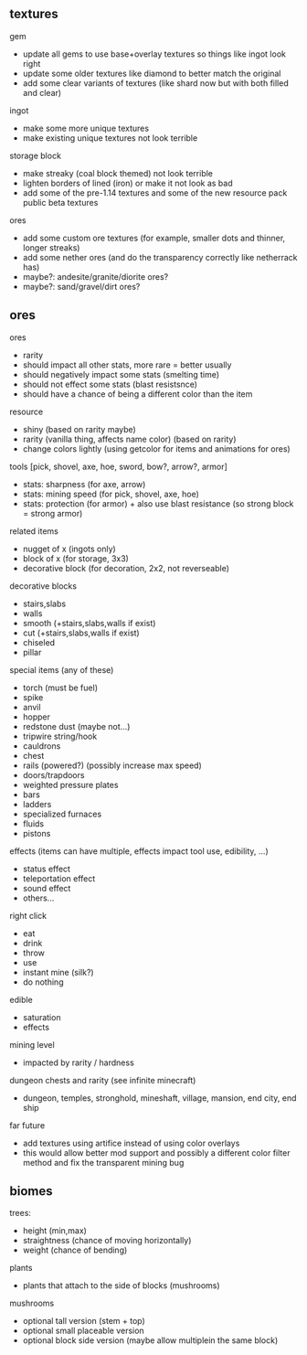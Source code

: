 ## textures

gem

- update all gems to use base+overlay textures so things like ingot look right
- update some older textures like diamond to better match the original
- add some clear variants of textures (like shard now but with both filled and clear)

ingot

- make some more unique textures
- make existing unique textures not look terrible

storage block

- make streaky (coal block themed) not look terrible
- lighten borders of lined (iron) or make it not look as bad
- add some of the pre-1.14 textures and some of the new resource pack public beta textures

ores

- add some custom ore textures (for example, smaller dots and thinner, longer streaks)
- add some nether ores (and do the transparency correctly like netherrack has)
- maybe?: andesite/granite/diorite ores?
- maybe?: sand/gravel/dirt ores?

## ores

ores

- rarity
- should impact all other stats, more rare = better usually
- should negatively impact some stats (smelting time)
- should not effect some stats (blast resistsnce)
- should have a chance of being a different color than the item

resource

- shiny (based on rarity maybe)
- rarity (vanilla thing, affects name color) (based on rarity)
- change colors lightly (using getcolor for items and animations for ores)

tools [pick, shovel, axe, hoe, sword, bow?, arrow?, armor]

- stats: sharpness (for axe, arrow)
- stats: mining speed (for pick, shovel, axe, hoe)
- stats: protection (for armor) + also use blast resistance (so strong block = strong armor)

related items

- nugget of x (ingots only)
- block of x (for storage, 3x3)
- decorative block (for decoration, 2x2, not reverseable)

decorative blocks

- stairs,slabs
- walls
- smooth (+stairs,slabs,walls if exist)
- cut (+stairs,slabs,walls if exist)
- chiseled
- pillar

special items (any of these)

- torch (must be fuel)
- spike
- anvil
- hopper
- redstone dust (maybe not...)
- tripwire string/hook
- cauldrons
- chest
- rails (powered?) (possibly increase max speed)
- doors/trapdoors
- weighted pressure plates
- bars
- ladders
- specialized furnaces
- fluids
- pistons

effects (items can have multiple, effects impact tool use, edibility, ...)

- status effect
- teleportation effect
- sound effect
- others...

right click

- eat
- drink
- throw
- use
- instant mine (silk?)
- do nothing

edible

- saturation
- effects

mining level

- impacted by rarity / hardness

dungeon chests and rarity (see infinite minecraft)

- dungeon, temples, stronghold, mineshaft, village, mansion, end city, end ship

far future

- add textures using artifice instead of using color overlays
- this would allow better mod support and possibly a different color filter method
  and fix the transparent mining bug

## biomes

trees:

- height (min,max)
- straightness (chance of moving horizontally)
- weight (chance of bending)

plants

- plants that attach to the side of blocks (mushrooms)

mushrooms

- optional tall version (stem + top)
- optional small placeable version
- optional block side version (maybe allow multiplein the same block)
